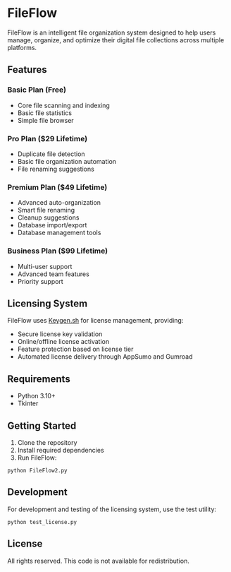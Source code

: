 # FileFlow

FileFlow is an intelligent file organization system designed to help users manage, organize, and optimize their digital file collections across multiple platforms.

## Features

### Basic Plan (Free)
- Core file scanning and indexing
- Basic file statistics
- Simple file browser

### Pro Plan ($29 Lifetime)
- Duplicate file detection
- Basic file organization automation
- File renaming suggestions

### Premium Plan ($49 Lifetime)
- Advanced auto-organization
- Smart file renaming
- Cleanup suggestions
- Database import/export
- Database management tools

### Business Plan ($99 Lifetime)
- Multi-user support
- Advanced team features
- Priority support

## Licensing System

FileFlow uses [Keygen.sh](https://keygen.sh) for license management, providing:
- Secure license key validation
- Online/offline license activation
- Feature protection based on license tier
- Automated license delivery through AppSumo and Gumroad

## Requirements

- Python 3.10+
- Tkinter

## Getting Started

1. Clone the repository
2. Install required dependencies
3. Run FileFlow:
```
python FileFlow2.py
```

## Development

For development and testing of the licensing system, use the test utility:
```
python test_license.py
```

## License

All rights reserved. This code is not available for redistribution.

